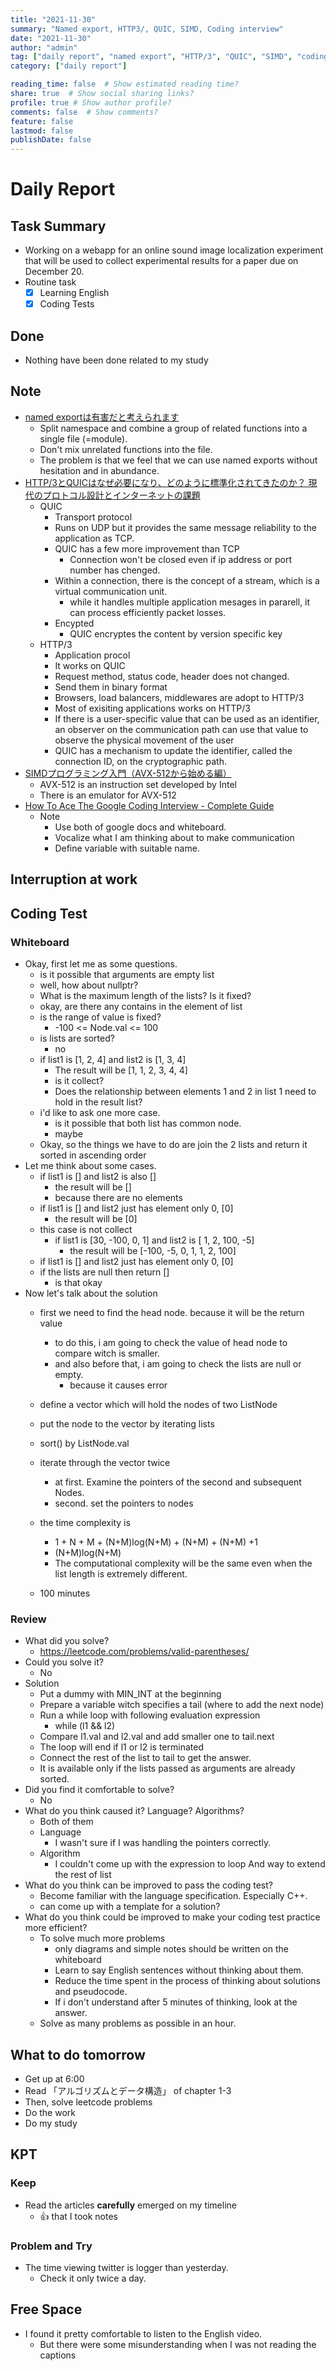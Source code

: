 ```yaml
---
title: "2021-11-30"
summary: "Named export, HTTP3/, QUIC, SIMD, Coding interview"
date: "2021-11-30"
author: "admin"
tag: ["daily report", "named export", "HTTP/3", "QUIC", "SIMD", "coding interview"]
category: ["daily report"]

reading_time: false  # Show estimated reading time?
share: true  # Show social sharing links?
profile: true # Show author profile?
comments: false  # Show comments?
feature: false
lastmod: false
publishDate: false
---
```


# Daily Report

## Task Summary

- Working on a webapp for an online sound image localization experiment that will be used to collect experimental results for a paper due on December 20.
- Routine task
  - [x] Learning English
  - [x] Coding Tests

## Done

- Nothing have been done related to my study


## Note

- [named exportは有害だと考えられます](https://zenn.dev/yuhr/articles/668dba202726bf)
  - Split namespace and combine a group of related functions into a single file (=module).
  - Don't mix unrelated functions into the file.
  - The problem is that we feel that we can use named exports without hesitation and in abundance.
- [HTTP/3とQUICはなぜ必要になり、どのように標準化されてきたのか？ 現代のプロトコル設計とインターネットの課題](https://eh-career.com/engineerhub/entry/2021/11/29/130000/)
  - QUIC
    - Transport protocol
    - Runs on UDP but it provides the same message reliability to the application as TCP.
    - QUIC has a few more improvement than TCP
      - Connection won't be closed even if ip address or port number has chenged.
    - Within a connection, there is the concept of a stream, which is a virtual communication unit.
      - while it handles multiple application mesages in pararell, it can process efficiently packet losses.
    - Encypted
      - QUIC encryptes the content by version specific key
  - HTTP/3
    - Application procol
    - It works on QUIC
    - Request method, status code, header does not changed.
    - Send them in binary format
    - Browsers, load balancers, middlewares are adopt to HTTP/3
    - Most of exisiting applications works on HTTP/3
    - If there is a user-specific value that can be used as an identifier, an observer on the communication path can use that value to observe the physical movement of the user
    - QUIC has a mechanism to update the identifier, called the connection ID, on the cryptographic path.
- [SIMDプログラミング入門（AVX-512から始める編）](https://qiita.com/saka1_p/items/72c7755086ec985cade6)
  - AVX-512 is an instruction set developed by Intel
  - There is an emulator for AVX-512
- [How To Ace The Google Coding Interview - Complete Guide](https://www.youtube.com/watch?v=-QxUp8MwbWw)
  - Note
    - Use both of google docs and whiteboard.
    - Vocalize what I am thinking about to make communication
    - Define variable with suitable name.

## Interruption at work

## Coding Test

### Whiteboard

- Okay, first let me as some questions.
  - is it possible that arguments are empty list
  - well, how about nullptr?
  - What is the maximum length of the lists? Is it fixed?
  - okay, are there any contains in the element of list
  - is the range of value is fixed?
    - -100 <= Node.val <= 100
  - is lists are sorted?
    - no
  - if list1 is [1, 2, 4] and list2 is [1, 3, 4]
    - The result will be [1, 1, 2, 3, 4, 4]
    - is it collect?
    - Does the relationship between elements 1 and 2 in list 1 need to hold in the result list?
  - i'd like to ask one more case. 
    - is it possible that both list has common node.
    - maybe
  - Okay, so the things we have to do are join the 2 lists and return it sorted in ascending order 
- Let me think about some cases.
  - if list1 is [] and list2 is also []
    - the result will be []
    - because there are no elements
  - if list1 is [] and list2 just has element only 0, [0]
    - the result will be [0]
  - this case is not collect
    - if list1 is [30, -100, 0, 1] and list2 is [ 1, 2, 100, -5]
      - the result will be [-100, -5, 0, 1, 1, 2, 100]
  - if list1 is [] and list2 just has element only 0, [0]
  - if the lists are null then return [] 
    - is that okay
- Now let's talk about the solution 
  - first we need to find the head node. because it will be the return value
    - to do this, i am going to check the value of head node to compare witch is smaller. 
    - and also before that, i am going to check the lists are null or empty.
      - because it causes error
  - define a vector which will hold the nodes of two ListNode
  - put the node to the vector by iterating lists
  - sort() by ListNode.val
  - iterate through the vector twice 
    - at first. Examine the pointers of the second and subsequent Nodes.
    - second. set the pointers to nodes
  - the time complexity is
    - 1 + N + M + (N+M)log(N+M) + (N+M) + (N+M) +1
    - (N+M)log(N+M)
    - The computational complexity will be the same even when the list length is extremely different.

  - 100 minutes

### Review

- What did you solve?
  - https://leetcode.com/problems/valid-parentheses/
- Could you solve it?
  - No
- Solution
  - Put a dummy with MIN_INT at the beginning 
  - Prepare a variable witch specifies a tail (where to add the next node)
  - Run a while loop with following evaluation expression
    - while (l1 && l2)
  - Compare l1.val and l2.val and add smaller one to tail.next
  - The loop will end if l1 or l2 is terminated
  - Connect the rest of the list to tail to get the answer.
  - It is available only if the lists passed as arguments are already sorted.
- Did you find it comfortable to solve?
  - No
- What do you think caused it? Language? Algorithms?
  - Both of them
  - Language
    - I wasn't sure if I was handling the pointers correctly.
  - Algorithm
    - I couldn't come up with the expression to loop And way to extend the rest of list
- What do you think can be improved to pass the coding test?
  - Become familiar with the language specification. Especially C++.
  - can come up with a template for a solution?
- What do you think could be improved to make your coding test practice more efficient?
  - To solve much more problems
    - only diagrams and simple notes should be written on the whiteboard
    - Learn to say English sentences without thinking about them.
    - Reduce the time spent in the process of thinking about solutions and pseudocode.
    - If i don't understand after 5 minutes of thinking, look at the answer.
  - Solve as many problems as possible in an hour.
  
## What to do tomorrow

- Get up at 6:00
- Read 「アルゴリズムとデータ構造」 of chapter 1-3
- Then, solve leetcode problems
- Do the work
- Do my study


## KPT

### Keep

- Read the articles **carefully** emerged on my timeline
  - :+1: that I took notes

### Problem and Try

- The time viewing twitter is logger than yesterday.
  - Check it only twice a day.

## Free Space

- I found it pretty comfortable to listen to the English video.
  - But there were some misunderstanding when I was not reading the captions


